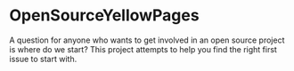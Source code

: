 # OpenSourceYellowPages
A question for anyone who wants to get involved in an open source project is where do we start? This project attempts to help you find the right first issue to start with.
